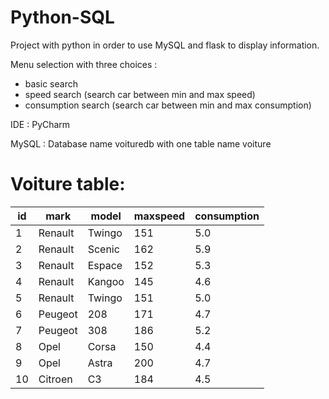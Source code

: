 # Python-SQL
Project with python in order to use MySQL and flask to display information.

Menu selection with three choices :
* basic search
* speed search (search car between min and max speed)
* consumption search (search car between min and max consumption)

IDE : PyCharm

MySQL : Database name voituredb with one table name voiture

# Voiture table:

id | mark | model | maxspeed| consumption
---| -----|-------|---------|------------
1 | Renault |Twingo|151|5.0
2 | Renault |Scenic|162|5.9
3 | Renault |Espace|152|5.3
4 | Renault |Kangoo|145|4.6
5 | Renault |Twingo|151|5.0
6 | Peugeot |208|171|4.7
7 | Peugeot |308|186|5.2
8 | Opel |Corsa|150|4.4
9 | Opel |Astra|200|4.7
10 | Citroen |C3|184|4.5
